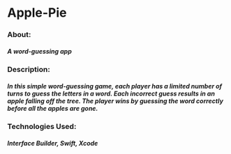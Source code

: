 # Apple-Pie

### About: 
##### A word-guessing app

### Description: 
##### In this simple word-guessing game, each player has a limited number of turns to guess the letters in a word. Each incorrect guess results in an apple falling off the tree. The player wins by guessing the word correctly before all the apples are gone.


### Technologies Used: 
##### Interface Builder, Swift, Xcode
